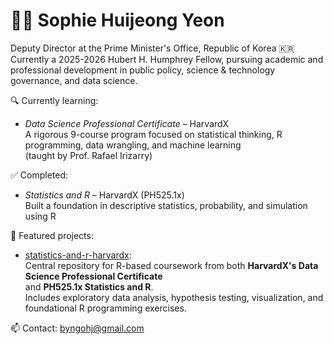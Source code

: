 # 👩‍💻 Sophie Huijeong Yeon

Deputy Director at the Prime Minister's Office, Republic of Korea 🇰🇷  
Currently a 2025-2026 Hubert H. Humphrey Fellow,
pursuing academic and professional development in public policy, science & technology governance, and data science.

🔍 Currently learning:
- *Data Science Professional Certificate* – HarvardX  
  A rigorous 9-course program focused on statistical thinking, R programming, data wrangling, and machine learning  
  (taught by Prof. Rafael Irizarry)

✅ Completed:
- *Statistics and R* – HarvardX (PH525.1x)  
  Built a foundation in descriptive statistics, probability, and simulation using R

📁 Featured projects:
- [statistics-and-r-harvardx](https://github.com/huijeong-yeon/statistics-and-r-harvardx):  
  Central repository for R-based coursework from both **HarvardX's Data Science Professional Certificate**  
  and **PH525.1x Statistics and R**.  
  Includes exploratory data analysis, hypothesis testing, visualization, and foundational R programming exercises.
  
📫 Contact: byngohj@gmail.com
